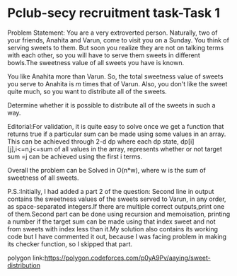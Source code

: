 # Pclub-secy recruitment task-Task 1
Problem Statement:
You are a very extroverted person. Naturally, two of your friends, Anahita and Varun, come to visit you on a Sunday. You think of serving sweets to them. But soon you realize they are not on talking terms with each other, so you will have to serve them sweets in different bowls.The sweetness value of all sweets you have is known.  


You like Anahita more than Varun. So, the total sweetness value of sweets you serve to Anahita is $m$ times that of Varun. Also, you don't like the sweet quite much, so you want to distribute all of the sweets. 

Determine whether it is possible to distribute all of the sweets in such a way. 

Editorial:For validation, it is quite easy to solve once we get a function that returns true if a particular sum can be made using some values in an array. This can be achieved through 2-d dp 
where each dp state, dp[i][j],i<=n,j<=sum of all values in the array, represents whether or not target sum =j can be achieved using the first i terms.


Overall the problem can be Solved in O(n*w), where w is the sum of sweetness of all sweets.

P.S.:Initially, I had added a part 2 of the question:
Second line in output contains the sweetness values of the sweets served to Varun, in any order, as space-separated integers.If there are multiple correct outputs,print one of them.Second part can be done using recursion and memoisation, printing a number if the target sum can be made using that index sweet and not from sweets with index less than it.My solution also contains its working code but I have commented it out, because I was facing problem in making its checker function, so I skipped that part.

polygon link:https://polygon.codeforces.com/p0yA9Pv/aaying/sweet-distribution
